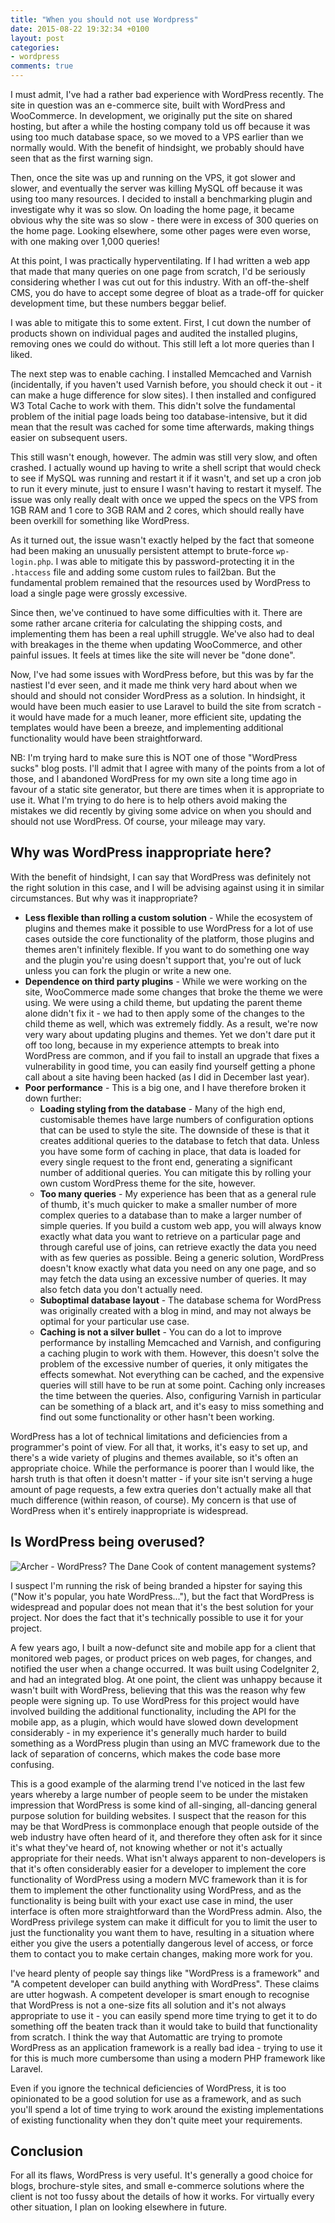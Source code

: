 ```yaml
---
title: "When you should not use Wordpress"
date: 2015-08-22 19:32:34 +0100
layout: post
categories: 
- wordpress
comments: true
---
```


I must admit, I've had a rather bad experience with WordPress recently. The site in question was an e-commerce site, built with WordPress and WooCommerce. In development, we originally put the site on shared hosting, but after a while the hosting company told us off because it was using too much database space, so we moved to a VPS earlier than we normally would. With the benefit of hindsight, we probably should have seen that as the first warning sign.

Then, once the site was up and running on the VPS, it got slower and slower, and eventually the server was killing MySQL off because it was using too many resources. I decided to install a benchmarking plugin and investigate why it was so slow. On loading the home page, it became obvious why the site was so slow - there were in excess of 300 queries on the home page. Looking elsewhere, some other pages were even worse, with one making over 1,000 queries!

At this point, I was practically hyperventilating. If I had written a web app that made that many queries on one page from scratch, I'd be seriously considering whether I was cut out for this industry. With an off-the-shelf CMS, you do have to accept some degree of bloat as a trade-off for quicker development time, but these numbers beggar belief.

I was able to mitigate this to some extent. First, I cut down the number of products shown on individual pages and audited the installed plugins, removing ones we could do without. This still left a lot more queries than I liked.

The next step was to enable caching. I installed Memcached and Varnish (incidentally, if you haven't used Varnish before, you should check it out - it can make a huge difference for slow sites). I then installed and configured W3 Total Cache to work with them. This didn't solve the fundamental problem of the initial page loads being too database-intensive, but it did mean that the result was cached for some time afterwards, making things easier on subsequent users.

This still wasn't enough, however. The admin was still very slow, and often crashed. I actually wound up having to write a shell script that would check to see if MySQL was running and restart it if it wasn't, and set up a cron job to run it every minute, just to ensure I wasn't having to restart it myself. The issue was only really dealt with once we upped the specs on the VPS from 1GB RAM and 1 core to 3GB RAM and 2 cores, which should really have been overkill for something like WordPress.

As it turned out, the issue wasn't exactly helped by the fact that someone had been making an unusually persistent attempt to brute-force `wp-login.php`. I was able to mitigate this by password-protecting it in the `.htaccess` file and adding some custom rules to fail2ban. But the fundamental problem remained that the resources used by WordPress to load a single page were grossly excessive.

Since then, we've continued to have some difficulties with it. There are some rather arcane criteria for calculating the shipping costs, and implementing them has been a real uphill struggle. We've also had to deal with breakages in the theme when updating WooCommerce, and other painful issues. It feels at times like the site will never be "done done".

Now, I've had some issues with WordPress before, but this was by far the nastiest I'd ever seen, and it made me think very hard about when we should and should not consider WordPress as a solution. In hindsight, it would have been much easier to use Laravel to build the site from scratch - it would have made for a much leaner, more efficient site, updating the templates would have been a breeze, and implementing additional functionality would have been straightforward.

NB: I'm trying hard to make sure this is NOT one of those "WordPress sucks" blog posts. I'll admit that I agree with many of the points from a lot of those, and I abandoned WordPress for my own site a long time ago in favour of a static site generator, but there are times when it is appropriate to use it. What I'm trying to do here is to help others avoid making the mistakes we did recently by giving some advice on when you should and should not use WordPress. Of course, your mileage may vary.

Why was WordPress inappropriate here?
-------------------------------------

With the benefit of hindsight, I can say that WordPress was definitely not the right solution in this case, and I will be advising against using it in similar circumstances. But why was it inappropriate?

* **Less flexible than rolling a custom solution** - While the ecosystem of plugins and themes make it possible to use WordPress for a lot of use cases outside the core functionality of the platform, those plugins and themes aren't infinitely flexible. If you want to do something one way and the plugin you're using doesn't support that, you're out of luck unless you can fork the plugin or write a new one.
* **Dependence on third party plugins** - While we were working on the site, WooCommerce made some changes that broke the theme we were using. We were using a child theme, but updating the parent theme alone didn't fix it - we had to then apply some of the changes to the child theme as well, which was extremely fiddly. As a result, we're now very wary about updating plugins and themes. Yet we don't dare put it off too long, because in my experience attempts to break into WordPress are common, and if you fail to install an upgrade that fixes a vulnerability in good time, you can easily find yourself getting a phone call about a site having been hacked (as I did in December last year).
* **Poor performance** - This is a big one, and I have therefore broken it down further:
  * **Loading styling from the database** - Many of the high end, customisable themes have large numbers of configuration options that can be used to style the site. The downside of these is that it creates additional queries to the database to fetch that data. Unless you have some form of caching in place, that data is loaded for every single request to the front end, generating a significant number of additional queries. You can mitigate this by rolling your own custom WordPress theme for the site, however.
  * **Too many queries** - My experience has been that as a general rule of thumb, it's much quicker to make a smaller number of more complex queries to a database than to make a larger number of simple queries. If you build a custom web app, you will always know exactly what data you want to retrieve on a particular page and through careful use of joins, can retrieve exactly the data you need with as few queries as possible. Being a generic solution, WordPress doesn't know exactly what data you need on any one page, and so may fetch the data using an excessive number of queries. It may also fetch data you don't actually need.
  * **Suboptimal database layout** - The database schema for WordPress was originally created with a blog in mind, and may not always be optimal for your particular use case.
  * **Caching is not a silver bullet** - You can do a lot to improve performance by installing Memcached and Varnish, and configuring a caching plugin to work with them. However, this doesn't solve the problem of the excessive number of queries, it only mitigates the effects somewhat. Not everything can be cached, and the expensive queries will still have to be run at some point. Caching only increases the time between the queries. Also, configuring Varnish in particular can be something of a black art, and it's easy to miss something and find out some functionality or other hasn't been working.

WordPress has a lot of technical limitations and deficiencies from a programmer's point of view. For all that, it works, it's easy to set up, and there's a wide variety of plugins and themes available, so it's often an appropriate choice. While the performance is poorer than I would like, the harsh truth is that often it doesn't matter - if your site isn't serving a huge amount of page requests, a few extra queries don't actually make all that much difference (within reason, of course). My concern is that use of WordPress when it's entirely inappropriate is widespread.

Is WordPress being overused?
----------------------------

![Archer - WordPress? The Dane Cook of content management systems?](./wordpress-dane-cook.jpg)

I suspect I'm running the risk of being branded a hipster for saying this ("Now it's popular, you hate WordPress..."), but the fact that WordPress is widespread and popular does not mean that it's the best solution for your project. Nor does the fact that it's technically possible to use it for your project.

A few years ago, I built a now-defunct site and mobile app for a client that monitored web pages, or product prices on web pages, for changes, and notified the user when a change occurred. It was built using CodeIgniter 2, and had an integrated blog. At one point, the client was unhappy because it wasn't built with WordPress, believing that this was the reason why few people were signing up. To use WordPress for this project would have involved building the additional functionality, including the API for the mobile app, as a plugin, which would have slowed down development considerably - in my experience it's generally much harder to build something as a WordPress plugin than using an MVC framework due to the lack of separation of concerns, which makes the code base more confusing.

This is a good example of the alarming trend I've noticed in the last few years whereby a large number of people seem to be under the mistaken impression that WordPress is some kind of all-singing, all-dancing general purpose solution for building websites. I suspect that the reason for this may be that WordPress is commonplace enough that people outside of the web industry have often heard of it, and therefore they often ask for it since it's what they've heard of, not knowing whether or not it's actually appropriate for their needs. What isn't always apparent to non-developers is that it's often considerably easier for a developer to implement the core functionality of WordPress using a modern MVC framework than it is for them to implement the other functionality using WordPress, and as the functionality is being built with your exact use case in mind, the user interface is often more straightforward than the WordPress admin. Also, the WordPress privilege system can make it difficult for you to limit the user to just the functionality you want them to have, resulting in a situation where either you give the users a potentially dangerous level of access, or force them to contact you to make certain changes, making more work for you.

I've heard plenty of people say things like "WordPress is a framework" and "A competent developer can build anything with WordPress". These claims are utter hogwash. A competent developer is smart enough to recognise that WordPress is not a one-size fits all solution and it's not always appropriate to use it - you can easily spend more time trying to get it to do something off the beaten track than it would take to build that functionality from scratch. I think the way that Automattic are trying to promote WordPress as an application framework is a really bad idea - trying to use it for this is much more cumbersome than using a modern PHP framework like Laravel.

Even if you ignore the technical deficiencies of WordPress, it is too opinionated to be a good solution for use as a framework, and as such you'll spend a lot of time trying to work around the existing implementations of existing functionality when they don't quite meet your requirements.

Conclusion
----------

For all its flaws, WordPress is very useful. It's generally a good choice for blogs, brochure-style sites, and small e-commerce solutions where the client is not too fussy about the details of how it works. For virtually every other situation, I plan on looking elsewhere in future.
